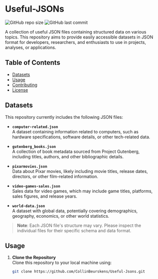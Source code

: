 # Useful-JSONs

![GitHub repo size](https://img.shields.io/github/repo-size/CollinBeurskens/Useful-Jsons)
![GitHub last commit](https://img.shields.io/github/last-commit/CollinBeurskens/Useful-Jsons)

A collection of useful JSON files containing structured data on various topics. This repository aims to provide easily accessible datasets in JSON format for developers, researchers, and enthusiasts to use in projects, analyses, or applications.

## Table of Contents
- [Datasets](#datasets)
- [Usage](#usage)
- [Contributing](#contributing)
- [License](#license)

## Datasets

This repository currently includes the following JSON files:

- **`computer-related.json`**  
  A dataset containing information related to computers, such as hardware specifications, software details, or other tech-related data.

- **`gutenberg_books.json`**  
  A collection of book metadata sourced from Project Gutenberg, including titles, authors, and other bibliographic details.

- **`pixarmovies.json`**  
  Data about Pixar movies, likely including movie titles, release dates, directors, or other film-related information.

- **`video-games-sales.json`**  
  Sales data for video games, which may include game titles, platforms, sales figures, and release years.

- **`world-data.json`**  
  A dataset with global data, potentially covering demographics, geography, economics, or other world statistics.

> **Note**: Each JSON file's structure may vary. Please inspect the individual files for their specific schema and data format.

## Usage

1. **Clone the Repository**  
   Clone this repository to your local machine using:
   ```bash
   git clone https://github.com/CollinBeurskens/Useful-Jsons.git
